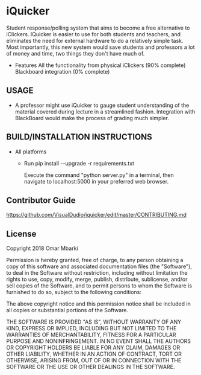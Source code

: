 # iQuicker

Student response/polling system that aims to become a free alternative to iClickers. IQuicker is easier to use for both students and teachers, and eliminates the need for external hardware to do a relatively simple task. Most importantly, this new system would save students and professors a lot of money and time, two things they don't have much of.
  * Features
    All the functionality from physical iClickers (90% complete)
    Blackboard integration (0% complete)

## USAGE
  * A professor might use iQuicker to gauge student understanding of the material covered during lecture in a streamlined fashion. Integration with BlackBoard would make the process of grading much simpler.
  
## BUILD/INSTALLATION INSTRUCTIONS
  * All platforms
    * Run pip install --upgrade -r requirements.txt
    
      Execute the command "python server.py" in a terminal, then navigate to localhost:5000 in your preferred web browser.

## Contributor Guide
https://github.com/VisualDudio/iquicker/edit/master/CONTRIBUTING.md

## License 

Copyright 2018 Omar Mbarki

Permission is hereby granted, free of charge, to any person obtaining a copy of this software and associated documentation files (the "Software"), to deal in the Software without restriction, including without limitation the rights to use, copy, modify, merge, publish, distribute, sublicense, and/or sell copies of the Software, and to permit persons to whom the Software is furnished to do so, subject to the following conditions:

The above copyright notice and this permission notice shall be included in all copies or substantial portions of the Software.

THE SOFTWARE IS PROVIDED "AS IS", WITHOUT WARRANTY OF ANY KIND, EXPRESS OR IMPLIED, INCLUDING BUT NOT LIMITED TO THE WARRANTIES OF MERCHANTABILITY, FITNESS FOR A PARTICULAR PURPOSE AND NONINFRINGEMENT. IN NO EVENT SHALL THE AUTHORS OR COPYRIGHT HOLDERS BE LIABLE FOR ANY CLAIM, DAMAGES OR OTHER LIABILITY, WHETHER IN AN ACTION OF CONTRACT, TORT OR OTHERWISE, ARISING FROM, OUT OF OR IN CONNECTION WITH THE SOFTWARE OR THE USE OR OTHER DEALINGS IN THE SOFTWARE.
